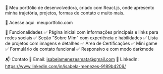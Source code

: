 🚀 Meu portfólio de desenvolvedora, criado com React.js, onde apresento minha trajetória, projetos, formas de contato e muito mais.

🔗 Acesse aqui: meuportfolio.com

📢 Funcionalidades
✅ Página inicial com informações principais e links para redes sociais
✅ Seção "Sobre Mim" com experiência e habilidades
✅ Lista de projetos com imagens e detalhes
✅ Área de Certificações
✅ Mini game
✅ Formulário de contato funcional
✅ Responsivo e com modo darkmode


📬 Contato
📧 Email: isabelamenezesmata@gmail.com
💼 LinkedIn: https://www.linkedin.com/in/isabela-menezes-9189b4206/
